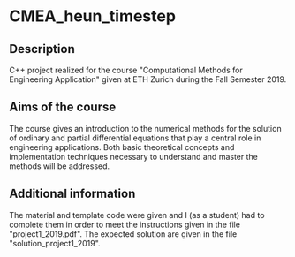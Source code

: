 # CMEA_heun_timestep
## Description
C++ project realized for the course "Computational Methods for Engineering Application" given at ETH Zurich during the Fall Semester 2019.
## Aims of the course
The course gives an introduction to the numerical methods for the solution of ordinary and partial differential equations that play a central role in engineering applications. Both basic theoretical concepts and implementation techniques necessary to understand and master the methods will be addressed.
## Additional information
The material and template code were given and I (as a student) had to complete them in order to meet the instructions given in the file "project1_2019.pdf". The expected solution are given in the file "solution_project1_2019".
